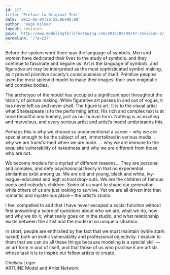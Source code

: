```yaml
---
id: 227
title: 'Preface to Original Text'
date: '2013-02-04T20:58:06+00:00'
author: 'Hugh Kilmer'
layout: revision
guid: 'http://www.modelingforlifedrawing.com/2013/02/04/47-revision-2/'
permalink: '/?p=227'
---
```


Before the spoken word there was the language of symbols. Men and women have dedicated their lives to the study of symbols, and they continue to fascinate and beguile us. Art is the language of symbols, and figurative art may be interpreted as the most sophisticated symbol making, as it proved primitive society’s consciousness of itself. Primitive peoples used the most splendid model to make their images: their own enigmatic and complex bodies.

The archetype of the model has occupied a significant spot throughout the history of picture making. While figurative art passes in and out of vogue, it has never left us and never shall. The figure is art. It is to the visual artist what Shakespeare is to the performing artist. His rich and complex text is at once beautiful and homely, just as our human form. Nothing is as exciting and marvelous, and every serious artist and artist’s model understands this.

Perhaps this is why we choose so unconventional a career – why we are special enough to be the subject of art, immortalized in various media. . . why we are transformed when we are nude. . . why we are immune to the exquisite vulnerability of nakedness and why we are different from those who are not.

We become models for a myriad of different reasons… They are personal and complex, and defy psychosocial theory in that no experiential similarities exist among us. We are old and young, black and white, ivy-league-educated and high school drop-outs. We are the children of famous poets and nobody’s children. Some of us want to shape our generation while others of us are just looking to survive. Yet we are all driven into that romantic and mysterious place – the artist’s studio.

I feel compelled to add that I have never escaped a social function without first answering a score of questions about who we are, what we do, how and why we do it, what really goes on in the studio, and what relationship exists between the artist and the model in so unique a situation.

In short, people are enthralled by the fact that we must maintain (while stark naked) both an erotic vulnerability and professional objectivity. I explain to them that we can do all these things because modeling is a special skill — an art form in and of itself, and that those of us who practise it are artists whose task it is to inspire our fellow artists to create.

Chelsea Leger  
ARTLINE Model and Artist Network